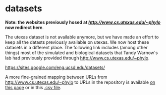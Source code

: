 # datasets


**Note: the websites previously hosed at *http://www.cs.utexas.edu/~phylo* now redirect here**. 

The utexas dataset is not available anymore, but we have made an effort to keep all the datasts previously available on utexas. We now host these datasets in a different place. The following link includes (among other things) most of the simulated and biological datasets that Tandy Warnow's lab had previously provided through http://www.cs.utexas.edu/~phylo.

https://sites.google.com/eng.ucsd.edu/datasets/

A more fine-grained mapping between URLs from http://www.cs.utexas.edu/~phylo to URLs in the repository is available [on this page](https://docs.google.com/document/d/e/2PACX-1vRnKtATNX-lekIGoIC9Mt2hil1WnRuIf7VjOKeUm-BJIKtNlyuJDRV-eJXavqOogXOjAZnk_XXMciET/pub) or in this [.csv file](urlmapping.csv).
